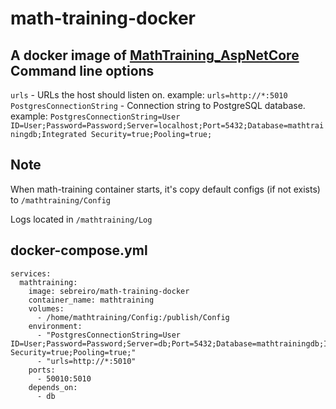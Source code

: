 # math-training-docker #
A docker image of [MathTraining_AspNetCore](https://github.com/Sebreiro/MathTraining_AspNetCore)
Command line options
---

`urls` - URLs the host should listen on. example: `urls=http://*:5010`
`PostgresConnectionString` - Connection string to PostgreSQL database. example: `PostgresConnectionString=User ID=User;Password=Password;Server=localhost;Port=5432;Database=mathtrainingdb;Integrated Security=true;Pooling=true;`

Note
---
When math-training container starts, it's copy default configs (if not exists) to `/mathtraining/Config`

Logs located in `/mathtraining/Log`

 docker-compose.yml 
---
```
services:
  mathtraining:
    image: sebreiro/math-training-docker
    container_name: mathtraining
    volumes: 
      - /home/mathtraining/Config:/publish/Config
    environment:
      - "PostgresConnectionString=User ID=User;Password=Password;Server=db;Port=5432;Database=mathtrainingdb;Integrated Security=true;Pooling=true;"
      - "urls=http://*:5010"
    ports:
      - 50010:5010
    depends_on:
      - db
```
